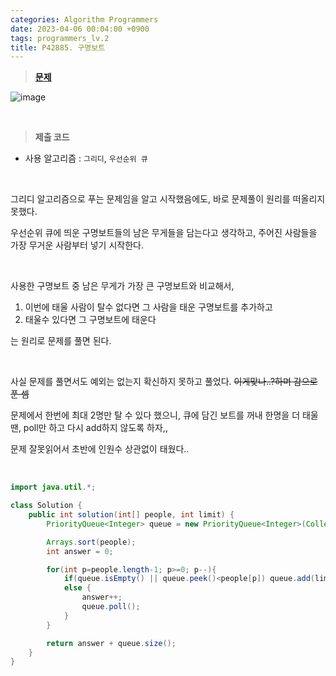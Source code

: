 ```yaml
---
categories: Algorithm Programmers
date: 2023-04-06 00:04:00 +0900
tags: programmers_lv.2
title: P42885. 구명보트
---
```


> **[문제](https://school.programmers.co.kr/learn/courses/30/lessons/42885)**

![image](https://user-images.githubusercontent.com/80896077/230354492-43d4a3d5-1b82-4ac4-bd80-a0c0d454c3c0.png)

<br>

> **제출 코드**

- 사용 알고리즘 : `그리디`, `우선순위 큐`

<br>

그리디 알고리즘으로 푸는 문제임을 알고 시작했음에도, 바로 문제풀이 원리를 떠올리지 못했다.

우선순위 큐에 띄운 구명보트들의 남은 무게들을 담는다고 생각하고, 주어진 사람들을 가장 무거운 사람부터 넣기 시작한다.

<br>

사용한 구명보트 중 남은 무게가 가장 큰 구명보트와 비교해서,

1. 이번에 태울 사람이 탈수 없다면 그 사람을 태운 구명보트를 추가하고
2. 태울수 있다면 그 구명보트에 태운다

는 원리로 문제를 풀면 된다.

<br>

사실 문제를 풀면서도 예외는 없는지 확신하지 못하고 풀었다. ~~이게맞나..?하며 감으로 푼 셈~~

문제에서 한번에 최대 2명만 탈 수 있다 했으니, 큐에 담긴 보트를 꺼내 한명을 더 태울 땐, poll만 하고 다시 add하지 않도록 하자,,

문제 잘못읽어서 초반에 인원수 상관없이 태웠다..

<br>

```java
import java.util.*;

class Solution {
    public int solution(int[] people, int limit) {
        PriorityQueue<Integer> queue = new PriorityQueue<Integer>(Collections.reverseOrder());

        Arrays.sort(people);
        int answer = 0;

        for(int p=people.length-1; p>=0; p--){
            if(queue.isEmpty() || queue.peek()<people[p]) queue.add(limit-people[p]);
            else {
                answer++;
                queue.poll();
            }
        }

        return answer + queue.size();
    }
}
```
